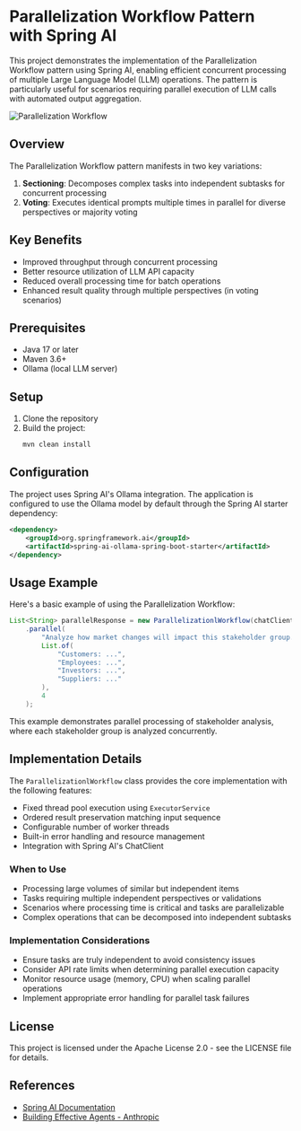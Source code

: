 # Parallelization Workflow Pattern with Spring AI

This project demonstrates the implementation of the Parallelization Workflow pattern using Spring AI, enabling efficient concurrent processing of multiple Large Language Model (LLM) operations. The pattern is particularly useful for scenarios requiring parallel execution of LLM calls with automated output aggregation.

![Parallelization Workflow](https://www.anthropic.com/_next/image?url=https%3A%2F%2Fwww-cdn.anthropic.com%2Fimages%2F4zrzovbb%2Fwebsite%2F406bb032ca007fd1624f261af717d70e6ca86286-2401x1000.png&w=3840&q=75)

## Overview

The Parallelization Workflow pattern manifests in two key variations:

1. **Sectioning**: Decomposes complex tasks into independent subtasks for concurrent processing
2. **Voting**: Executes identical prompts multiple times in parallel for diverse perspectives or majority voting

## Key Benefits

- Improved throughput through concurrent processing
- Better resource utilization of LLM API capacity
- Reduced overall processing time for batch operations
- Enhanced result quality through multiple perspectives (in voting scenarios)

## Prerequisites

- Java 17 or later
- Maven 3.6+
- Ollama (local LLM server)

## Setup

1. Clone the repository
2. Build the project:
   ```bash
   mvn clean install
   ```

## Configuration

The project uses Spring AI's Ollama integration. The application is configured to use the Ollama model by default through the Spring AI starter dependency:

```xml
<dependency>
    <groupId>org.springframework.ai</groupId>
    <artifactId>spring-ai-ollama-spring-boot-starter</artifactId>
</dependency>
```

## Usage Example

Here's a basic example of using the Parallelization Workflow:

```java
List<String> parallelResponse = new ParallelizationlWorkflow(chatClient)
    .parallel(
        "Analyze how market changes will impact this stakeholder group.",
        List.of(
            "Customers: ...",
            "Employees: ...",
            "Investors: ...",
            "Suppliers: ..."
        ),
        4
    );
```

This example demonstrates parallel processing of stakeholder analysis, where each stakeholder group is analyzed concurrently.

## Implementation Details

The `ParallelizationlWorkflow` class provides the core implementation with the following features:

- Fixed thread pool execution using `ExecutorService`
- Ordered result preservation matching input sequence
- Configurable number of worker threads
- Built-in error handling and resource management
- Integration with Spring AI's ChatClient

### When to Use

- Processing large volumes of similar but independent items
- Tasks requiring multiple independent perspectives or validations
- Scenarios where processing time is critical and tasks are parallelizable
- Complex operations that can be decomposed into independent subtasks

### Implementation Considerations

- Ensure tasks are truly independent to avoid consistency issues
- Consider API rate limits when determining parallel execution capacity
- Monitor resource usage (memory, CPU) when scaling parallel operations
- Implement appropriate error handling for parallel task failures

## License

This project is licensed under the Apache License 2.0 - see the LICENSE file for details.

## References

- [Spring AI Documentation](https://docs.spring.io/spring-ai/reference/1.0/api/chatclient.html)
- [Building Effective Agents - Anthropic](https://www.anthropic.com/research/building-effective-agents)
